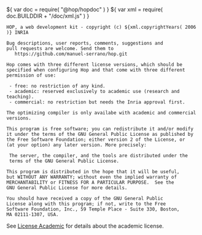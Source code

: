 ${ var doc = require( "@hop/hopdoc" ) }
${ var xml = require( doc.BUILDDIR + "/doc/xml.js" ) }

    HOP, a web development kit - copyright (c) ${xml.copyrightYears( 2006 )} INRIA
                                                                     
    Bug descriptions, user reports, comments, suggestions and
    pull requests are welcome. Send them to
       https://github.com/manuel-serrano/hop.git

    Hop comes with three different license versions, which should be
    specified when configuring Hop and that come with three different
    permission of use:
    
     - free: no restriction of any kind.
     - academic: reserved exclusively to academic use (research and teaching).
     - commercial: no restriction but needs the Inria approval first.
     
    The optimizing compiler is only availabe with academic and commercial
    versions.
    
    This program is free software; you can redistribute it and/or modify
    it under the terms of the GNU General Public License as published by 
    the Free Software Foundation; either version 2 of the License, or 
    (at your option) any later version. More precisely:
    
     The server, the compiler, and the tools are distributed under the 
     terms of the GNU General Public License.
    
    This program is distributed in the hope that it will be useful,   
    but WITHOUT ANY WARRANTY; without even the implied warranty of    
    MERCHANTABILITY or FITNESS FOR A PARTICULAR PURPOSE.  See the     
    GNU General Public License for more details.                      
                                                                      
    You should have received a copy of the GNU General Public         
    License along with this program; if not, write to the Free        
    Software Foundation, Inc., 59 Temple Place - Suite 330, Boston,   
    MA 02111-1307, USA.                                               


See [License Academic](./LICENSE.academic) for details about the
academic license.
